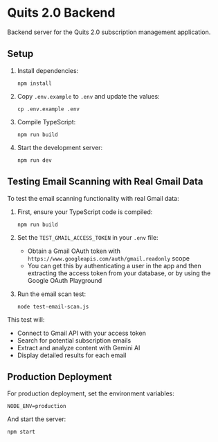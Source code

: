 # Quits 2.0 Backend

Backend server for the Quits 2.0 subscription management application.

## Setup

1. Install dependencies:
   ```
   npm install
   ```

2. Copy `.env.example` to `.env` and update the values:
   ```
   cp .env.example .env
   ```

3. Compile TypeScript:
   ```
   npm run build
   ```

4. Start the development server:
   ```
   npm run dev
   ```

## Testing Email Scanning with Real Gmail Data

To test the email scanning functionality with real Gmail data:

1. First, ensure your TypeScript code is compiled:
   ```
   npm run build
   ```

2. Set the `TEST_GMAIL_ACCESS_TOKEN` in your `.env` file:
   - Obtain a Gmail OAuth token with `https://www.googleapis.com/auth/gmail.readonly` scope
   - You can get this by authenticating a user in the app and then extracting the access token from your database, or by using the Google OAuth Playground

3. Run the email scan test:
   ```
   node test-email-scan.js
   ```

This test will:
- Connect to Gmail API with your access token
- Search for potential subscription emails
- Extract and analyze content with Gemini AI
- Display detailed results for each email

## Production Deployment

For production deployment, set the environment variables:

```
NODE_ENV=production
```

And start the server:

```
npm start
``` 